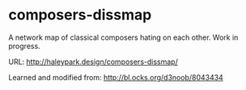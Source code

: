 # composers-dissmap
A network map of classical composers hating on each other. Work in progress.

URL: http://haleypark.design/composers-dissmap/

Learned and modified from: http://bl.ocks.org/d3noob/8043434